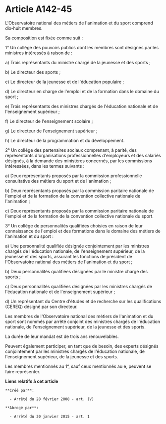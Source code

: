 # Article A142-45

L'Observatoire national des métiers de l'animation et du sport comprend dix-huit membres.

Sa composition est fixée comme suit :

1° Un collège des pouvoirs publics dont les membres sont désignés par les ministres intéressés à raison de :

a) Trois représentants du ministre chargé de la jeunesse et des sports ;

b) Le directeur des sports ;

c) Le directeur de la jeunesse et de l'éducation populaire ;

d) Le directeur en charge de l'emploi et de la formation dans le domaine du sport ;

e) Trois représentants des ministres chargés de l'éducation nationale et de l'enseignement supérieur ;

f) Le directeur de l'enseignement scolaire ;

g) Le directeur de l'enseignement supérieur ;

h) Le directeur de la programmation et du développement.

2° Un collège des partenaires sociaux comprenant, à parité, des représentants d'organisations professionnelles d'employeurs
et des salariés désignés, à la demande des ministères concernés, par les commissions intéressées, dans les termes suivants :

a) Deux représentants proposés par la commission professionnelle consultative des métiers du sport et de l'animation ;

b) Deux représentants proposés par la commission paritaire nationale de l'emploi et de la formation de la convention
collective nationale de l'animation ;

c) Deux représentants proposés par la commission paritaire nationale de l'emploi et de la formation de la convention
collective nationale du sport.

3° Un collège de personnalités qualifiées choisies en raison de leur connaissance de l'emploi et des formations dans le
domaine des métiers de l'animation et du sport :

a) Une personnalité qualifiée désignée conjointement par les ministres chargés de l'éducation nationale, de l'enseignement
supérieur, de la jeunesse et des sports, assurant les fonctions de président de l'Observatoire national des métiers de
l'animation et du sport ;

b) Deux personnalités qualifiées désignées par le ministre chargé des sports ;

c) Deux personnalités qualifiées désignées par les ministres chargés de l'éducation nationale et de l'enseignement
supérieur ;

d) Un représentant du Centre d'études et de recherche sur les qualifications (CEREQ) désigné par son directeur.

Les membres de l'Observatoire national des métiers de l'animation et du sport sont nommés par arrêté conjoint des ministres
chargés de l'éducation nationale, de l'enseignement supérieur, de la jeunesse et des sports.

La durée de leur mandat est de trois ans renouvelables.

Peuvent également participer, en tant que de besoin, des experts désignés conjointement par les ministres chargés de
l'éducation nationale, de l'enseignement supérieur, de la jeunesse et des sports.

Les membres mentionnés au 1°, sauf ceux mentionnés au e, peuvent se faire représenter.

**Liens relatifs à cet article**

	**Créé par**:

	  - Arrêté du 28 février 2008 - art. (V)

	**Abrogé par**:

	  - Arrêté du 30 janvier 2015 - art. 1
